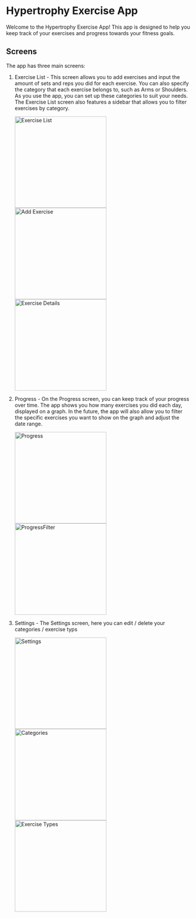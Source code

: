 # Hypertrophy Exercise App

Welcome to the Hypertrophy Exercise App! This app is designed to help you keep track of your exercises and progress towards your fitness goals.

## Screens

The app has three main screens:

1. Exercise List - This screen allows you to add exercises and input the amount of sets and reps you did for each exercise. You can also specify the category that each exercise belongs to, such as Arms or Shoulders. As you use the app, you can set up these categories to suit your needs. The Exercise List screen also features a sidebar that allows you to filter exercises by category.

   <img src="images/Exercises.png" alt="Exercise List" width="250"/>
   <img src="images/AddExercise.png" alt="Add Exercise" width="250"/>
   <img src="images/ExerciseDetails.png" alt="Exercise Details" width="250" />

2. Progress - On the Progress screen, you can keep track of your progress over time. The app shows you how many exercises you did each day, displayed on a graph. In the future, the app will also allow you to filter the specific exercises you want to show on the graph and adjust the date range.

   <img src="images/Progress.png" alt="Progress" width="250"/>
   <img src="images/ProgressFilter.png" alt="ProgressFilter" width="250"/>

3. Settings - The Settings screen, here you can edit / delete your categories / exercise typs

   <img src="images/Settings.png" alt="Settings" width="250"/>
   <img src="images/Categories.png" alt="Categories" width="250"/>
   <img src="images/ExerciseTypes.png" alt="Exercise Types" width="250"/>
